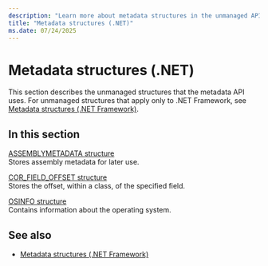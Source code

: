 ```yaml
---
description: "Learn more about metadata structures in the unmanaged API (.NET)"
title: "Metadata structures (.NET)"
ms.date: 07/24/2025
---
```

# Metadata structures (.NET)

This section describes the unmanaged structures that the metadata API uses. For unmanaged structures that apply only to .NET Framework, see [Metadata structures (.NET Framework)](../../../../framework/unmanaged-api/metadata/metadata-structures.md).

## In this section

[ASSEMBLYMETADATA structure](assemblymetadata-structure.md)\
Stores assembly metadata for later use.

[COR_FIELD_OFFSET structure](cor-field-offset-structure.md)\
Stores the offset, within a class, of the specified field.

[OSINFO structure](osinfo-structure.md)\
Contains information about the operating system.

## See also

- [Metadata structures (.NET Framework)](../../../../framework/unmanaged-api/metadata/metadata-structures.md)
